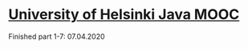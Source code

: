 # [University of Helsinki Java MOOC](https://java-programming.mooc.fi/)

Finished part 1-7: 07.04.2020 